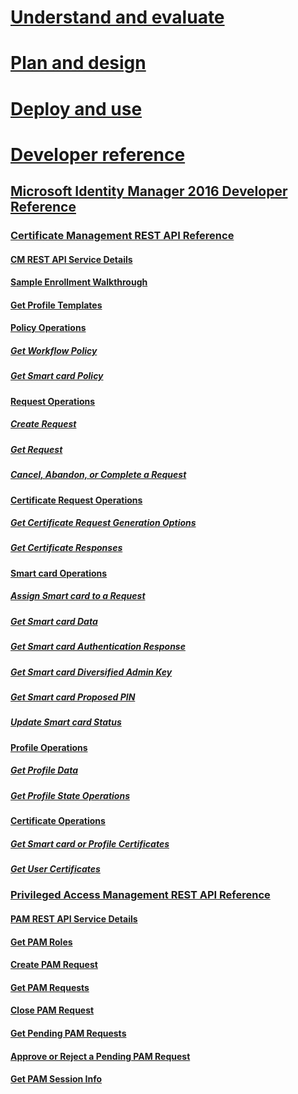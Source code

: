 # [Understand and evaluate](/microsoft-identity-manager/understand-explore/microsoft-identity-manager-2016)
# [Plan and design](/microsoft-identity-manager/plan-design/microsoft-identity-manager-2016-supported-platforms)
# [Deploy and use](/microsoft-identity-manager/deploy-use/microsoft-identity-manager-deploy)
# [Developer reference](microsoft-identity-manager-2016-developer-reference.md)
## [Microsoft Identity Manager 2016 Developer Reference](microsoft-identity-manager-2016-developer-reference.md)
### [Certificate Management REST API Reference](certificate-management-rest-api-reference.md)
#### [CM REST API Service Details](certificate-management-rest-api-service-details.md)
#### [Sample Enrollment Walkthrough](sample-enrollment-walkthrough.md)
#### [Get Profile Templates](get-profile-templates.md)
#### [Policy Operations](policy-operations.md)
##### [Get Workflow Policy](get-workflow-policy.md)
##### [Get Smart card Policy](get-smartcard-policy.md)
#### [Request Operations](request-operations.md)
##### [Create Request](create-request.md)
##### [Get Request](get-request.md)
##### [Cancel, Abandon, or Complete a Request](cancel-abandon-complete-request.md)
#### [Certificate Request Operations](certificate-request-operations.md)
##### [Get Certificate Request Generation Options](get-certificate-request-generation-options.md)
##### [Get Certificate Responses](get-certificate-responses.md)
#### [Smart card Operations](smartcard-operations.md)
##### [Assign Smart card to a Request](assign-smartcard-to-request.md)
##### [Get Smart card Data](get-smartcard-data.md)
##### [Get Smart card Authentication Response](get-smartcard-authentication-response.md)
##### [Get Smart card Diversified Admin Key](get-smartcard-diversified-admin-key.md)
##### [Get Smart card Proposed PIN](get-smartcard-proposed-pin.md)
##### [Update Smart card Status](update-smartcard-status.md)
#### [Profile Operations](profile-operations.md)
##### [Get Profile Data](get-profile-data.md)
##### [Get Profile State Operations](get-profile-state-operations.md)
#### [Certificate Operations](certificate-operations.md)
##### [Get Smart card or Profile Certificates](get-smartcard-profile-certificates.md)
##### [Get User Certificates](get-user-certificates.md)
### [Privileged Access Management REST API Reference](privileged-access-management-rest-api-reference.md)
#### [PAM REST API Service Details](privileged-access-management-rest-api-service-details.md)
#### [Get PAM Roles](privileged-access-management-get-roles.md)
#### [Create PAM Request](privileged-access-management-create-request.md)
#### [Get PAM Requests](privileged-access-management-get-requests.md)
#### [Close PAM Request](privileged-access-management-close-request.md)
#### [Get Pending PAM Requests](privileged-access-management-get-pending-requests.md)
#### [Approve or Reject a Pending PAM Request](privileged-access-management-approve-reject-pending-request.md)
#### [Get PAM Session Info](privileged-access-management-get-session-info.md)
